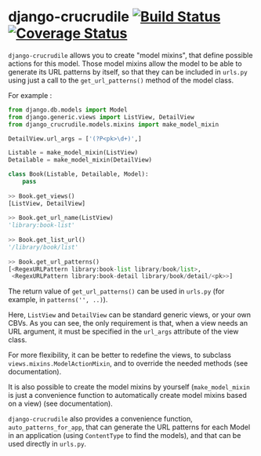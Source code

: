 django-crucrudile [![Build Status](https://travis-ci.org/pstch/django-crucrudile.svg?branch=crucrudile)](https://travis-ci.org/pstch/django-crucrudile) [![Coverage Status](https://coveralls.io/repos/pstch/django-crucrudile/badge.png?branch=crucrudile)](https://coveralls.io/r/pstch/django-crucrudile?branch=crucrudile)
=================

`django-crucrudile` allows you to create "model mixins", that define possible actions for this model. Those model mixins allow the model to be able to generate its URL patterns by itself, so that they can be included in `urls.py` using just a call to the `get_url_patterns()` method of the model class. 

For example :

```python
from django.db.models import Model
from django.generic.views import ListView, DetailView
from django_crucrudile.models.mixins import make_model_mixin

DetailView.url_args = ['(?P<pk>\d+)',]

Listable = make_model_mixin(ListView)
Detailable = make_model_mixin(DetailView)

class Book(Listable, Detailable, Model):
    pass
        
>> Book.get_views()
[ListView, DetailView]
    
>> Book.get_url_name(ListView)
'library:book-list'
    
>> Book.get_list_url()
'/library/book/list'
        
>> Book.get_url_patterns()
[<RegexURLPattern library:book-list library/book/list>,
 <RegexURLPattern library:book-detail library/book/detail/<pk>>]
```

The return value of `get_url_patterns()` can be used in `urls.py` (for example, in `patterns('', ..)`).

Here, `ListView` and `DetailView` can be standard generic views, or your own CBVs. As you can see, the only requirement is that, when a view needs an URL argument, it must be specified in the `url_args` attribute of the view class.

For more flexibility, it can be  better to redefine the views, to subclass `views.mixins.ModelActionMixin`, and to override the needed methods (see documentation).

It is also possible to create the model mixins by yourself (`make_model_mixin` is just a convenience function to automatically create model mixins based on a view) (see documentation).

`django-crucrudile` also provides a convenience function, `auto_patterns_for_app`, that can generate the URL patterns for each Model in an application (using `ContentType` to find the models), and that can be used directly in `urls.py`.
